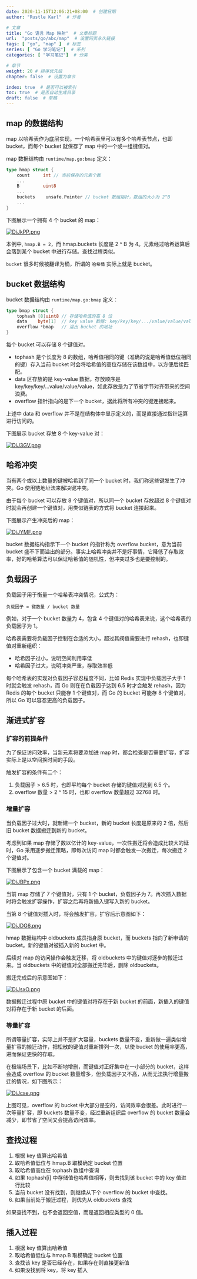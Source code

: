 ```yaml
---
date: 2020-11-15T12:06:21+08:00  # 创建日期
author: "Rustle Karl"  # 作者

# 文章
title: "Go 语言 Map 映射"  # 文章标题
url:  "posts/go/abc/map"  # 设置网页永久链接
tags: [ "go", "map" ]  # 标签
series: [ "Go 学习笔记"]  # 系列
categories: [ "学习笔记"]  # 分类

# 章节
weight: 20 # 排序优先级
chapter: false  # 设置为章节

index: true  # 是否可以被索引
toc: true  # 是否自动生成目录
draft: false  # 草稿
---
```


## map 的数据结构

map 以哈希表作为底层实现，一个哈希表里可以有多个哈希表节点，也即 bucket，而每个 bucket 就保存了 map 中的一个或一组键值对。

map 数据结构由 `runtime/map.go:bmap` 定义：

```go
type hmap struct {
	count     int // 当前保存的元素个数
	...
	B         uint8
	...
	buckets    unsafe.Pointer // bucket 数组指针，数组的大小为 2^B
	...
}
```

下图展示一个拥有 4 个 bucket 的 map：

[![DiJkPP.png](https://s3.ax1x.com/2020/11/15/DiJkPP.png)](https://imgchr.com/i/DiJkPP)

本例中, `hmap.B = 2`，而 hmap.buckets 长度是 2 ^ B 为 4。元素经过哈希运算后会落到某个 bucket 中进行存储。查找过程类似。

`bucket` 很多时候被翻译为桶，所谓的 ` 哈希桶 ` 实际上就是 bucket。

## bucket 数据结构

bucket 数据结构由 `runtime/map.go:bmap` 定义：

```go
type bmap struct {
	tophash [8]uint8 // 存储哈希值的高 8 位
	data    byte[1]  // key value 数据: key/key/key/.../value/value/value...
	overflow *bmap   // 溢出 bucket 的地址
}
```

每个 bucket 可以存储 8 个键值对。

- tophash 是个长度为 8 的数组，哈希值相同的键（准确的说是哈希值低位相同的键）存入当前 bucket 时会将哈希值的高位存储在该数组中，以方便后续匹配。
- data 区存放的是 key-value 数据，存放顺序是 key/key/key/...value/value/value，如此存放是为了节省字节对齐带来的空间浪费。
- overflow 指针指向的是下一个 bucket，据此将所有冲突的键连接起来。

上述中 data 和 overflow 并不是在结构体中显示定义的，而是直接通过指针运算进行访问的。

下图展示 bucket 存放 8 个 key-value 对：

[![DiJ3GV.png](https://s3.ax1x.com/2020/11/15/DiJ3GV.png)](https://imgchr.com/i/DiJ3GV)

## 哈希冲突

当有两个或以上数量的键被哈希到了同一个 bucket 时，我们称这些键发生了冲突。Go 使用链地址法来解决键冲突。

由于每个 bucket 可以存放 8 个键值对，所以同一个 bucket 存放超过 8 个键值对时就会再创建一个键值对，用类似链表的方式将 bucket 连接起来。

下图展示产生冲突后的 map：

[![DiJYMF.png](https://s3.ax1x.com/2020/11/15/DiJYMF.png)](https://imgchr.com/i/DiJYMF)

bucket 数据结构指示下一个 bucket 的指针称为 overflow bucket，意为当前 bucket 盛不下而溢出的部分。事实上哈希冲突并不是好事情，它降低了存取效率，好的哈希算法可以保证哈希值的随机性，但冲突过多也是要控制的。

## 负载因子

负载因子用于衡量一个哈希表冲突情况，公式为：

```
负载因子 = 键数量 / bucket 数量
```

例如，对于一个 bucket 数量为 4，包含 4 个键值对的哈希表来说，这个哈希表的负载因子为 1。

哈希表需要将负载因子控制在合适的大小，超过其阀值需要进行 rehash，也即键值对重新组织：

- 哈希因子过小，说明空间利用率低
- 哈希因子过大，说明冲突严重，存取效率低

每个哈希表的实现对负载因子容忍程度不同，比如 Redis 实现中负载因子大于 1 时就会触发 rehash，而 Go 则在在负载因子达到 6.5 时才会触发 rehash，因为 Redis 的每个 bucket 只能存 1 个键值对，而 Go 的 bucket 可能存 8 个键值对，所以 Go 可以容忍更高的负载因子。

## 渐进式扩容

### 扩容的前提条件

为了保证访问效率，当新元素将要添加进 map 时，都会检查是否需要扩容，扩容实际上是以空间换时间的手段。

触发扩容的条件有二个：

1. 负载因子 > 6.5 时，也即平均每个 bucket 存储的键值对达到 6.5 个。
2. overflow 数量 > 2 ^ 15 时，也即 overflow 数量超过 32768 时。

### 增量扩容

当负载因子过大时，就新建一个 bucket，新的 bucket 长度是原来的 2 倍，然后旧 bucket 数据搬迁到新的 bucket。

考虑到如果 map 存储了数以亿计的 key-value，一次性搬迁将会造成比较大的延时，Go 采用逐步搬迁策略，即每次访问 map 时都会触发一次搬迁，每次搬迁 2 个键值对。

下图展示了包含一个 bucket 满载的 map：

[![DiJBPx.png](https://s3.ax1x.com/2020/11/15/DiJBPx.png)](https://imgchr.com/i/DiJBPx)

当前 map 存储了 7 个键值对，只有 1 个 bucket，负载因子为 7。再次插入数据时将会触发扩容操作，扩容之后再将新插入键写入新的 bucket。

当第 8 个键值对插入时，将会触发扩容，扩容后示意图如下：

[![DiJDG6.png](https://s3.ax1x.com/2020/11/15/DiJDG6.png)](https://imgchr.com/i/DiJDG6)

hmap 数据结构中 oldbuckets 成员指身原 bucket，而 buckets 指向了新申请的 bucket。新的键值对被插入新的 bucket 中。

后续对 map 的访问操作会触发迁移，将 oldbuckets 中的键值对逐步的搬迁过来。当 oldbuckets 中的键值对全部搬迁完毕后，删除 oldbuckets。

搬迁完成后的示意图如下：

[![DiJsxO.png](https://s3.ax1x.com/2020/11/15/DiJsxO.png)](https://imgchr.com/i/DiJsxO)

数据搬迁过程中原 bucket 中的键值对将存在于新 bucket 的前面，新插入的键值对将存在于新 bucket 的后面。

### 等量扩容

所谓等量扩容，实际上并不是扩大容量，buckets 数量不变，重新做一遍类似增量扩容的搬迁动作，把松散的键值对重新排列一次，以使 bucket 的使用率更高，进而保证更快的存取。

在极端场景下，比如不断地增删，而键值对正好集中在一小部分的 bucket，这样会造成 overflow 的 bucket 数量增多，但负载因子又不高，从而无法执行增量搬迁的情况，如下图所示：

[![DiJcse.png](https://s3.ax1x.com/2020/11/15/DiJcse.png)](https://imgchr.com/i/DiJcse)

上图可见，overflow 的 bucket 中大部分是空的，访问效率会很差。此时进行一次等量扩容，即 buckets 数量不变，经过重新组织后 overflow 的 bucket 数量会减少，即节省了空间又会提高访问效率。

## 查找过程

1. 根据 key 值算出哈希值
2. 取哈希值低位与 hmap.B 取模确定 bucket 位置
3. 取哈希值高位在 tophash 数组中查询
4. 如果 tophash[i] 中存储值也哈希值相等，则去找到该 bucket 中的 key 值进行比较
5. 当前 bucket 没有找到，则继续从下个 overflow 的 bucket 中查找。
6. 如果当前处于搬迁过程，则优先从 oldbuckets 查找

如果查找不到，也不会返回空值，而是返回相应类型的 0 值。

## 插入过程

1. 根据 key 值算出哈希值
2. 取哈希值低位与 hmap.B 取模确定 bucket 位置
3. 查找该 key 是否已经存在，如果存在则直接更新值
4. 如果没找到将 key，将 key 插入
